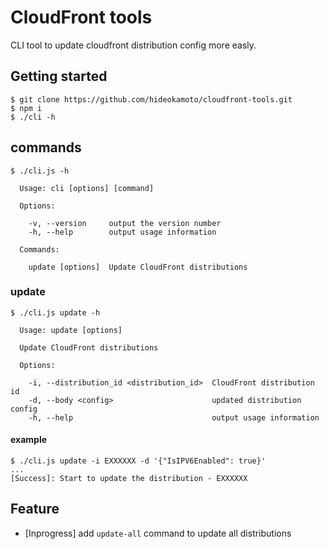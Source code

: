 # CloudFront tools
CLI tool to update cloudfront distribution config more easly.

## Getting started

```
$ git clone https://github.com/hideokamoto/cloudfront-tools.git
$ npm i
$ ./cli -h
```

## commands

```
$ ./cli.js -h

  Usage: cli [options] [command]

  Options:

    -v, --version     output the version number
    -h, --help        output usage information

  Commands:

    update [options]  Update CloudFront distributions
```

### update

```
$ ./cli.js update -h

  Usage: update [options]

  Update CloudFront distributions

  Options:

    -i, --distribution_id <distribution_id>  CloudFront distribution id
    -d, --body <config>                      updated distribution config
    -h, --help                               output usage information
```

#### example

```
$ ./cli.js update -i EXXXXXX -d '{"IsIPV6Enabled": true}'
...
[Success]: Start to update the distribution - EXXXXXX
```

## Feature
- [Inprogress] add `update-all` command to update all distributions
